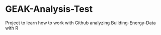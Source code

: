 # GEAK-Analysis-Test
Project to learn how to work with Github analyzing Building-Energy-Data with R
